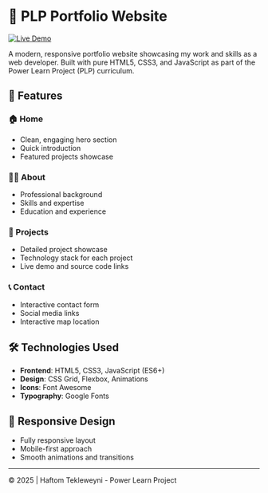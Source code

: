 # 🌟 PLP Portfolio Website

<a href="https://plp-webtechnologies-classroom-july2-roan.vercel.app/" target="_blank" rel="noopener noreferrer">
  <img src="https://img.shields.io/badge/View-Live%20Demo-brightgreen?style=for-the-badge" alt="Live Demo">
</a>

A modern, responsive portfolio website showcasing my work and skills as a web developer. Built with pure HTML5, CSS3, and JavaScript as part of the Power Learn Project (PLP) curriculum.

## 🎯 Features

### 🏠 Home
- Clean, engaging hero section
- Quick introduction
- Featured projects showcase

### 👨‍💻 About
- Professional background
- Skills and expertise
- Education and experience

### 🚀 Projects
- Detailed project showcase
- Technology stack for each project
- Live demo and source code links

### 📞 Contact
- Interactive contact form
- Social media links
- Interactive map location

## 🛠 Technologies Used
- **Frontend**: HTML5, CSS3, JavaScript (ES6+)
- **Design**: CSS Grid, Flexbox, Animations
- **Icons**: Font Awesome
- **Typography**: Google Fonts

## 📱 Responsive Design
- Fully responsive layout
- Mobile-first approach
- Smooth animations and transitions

---
© 2025 | Haftom Tekleweyni - Power Learn Project
